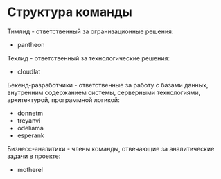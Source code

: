# Структура команды

Тимлид - ответственный за огранизационные решения:
* pantheon

Техлид - ответственный за технологические решения:
* cloudlat

Бекенд-разработчики - ответственные за работу с базами данных, внутренним содержанием системы, серверными технологиями, архитектурой, программной логикой:
* donnetm
* treyanvi
* odeliama
* esperank

Бизнесс-аналитики - члены команды, отвечающие за аналитические задачи в проекте:
* motherel